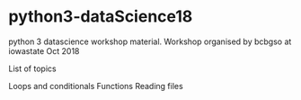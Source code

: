 # python3-dataScience18
python 3 datascience workshop material. Workshop organised by bcbgso at iowastate Oct 2018

List of topics

Loops and conditionals
Functions
Reading files
